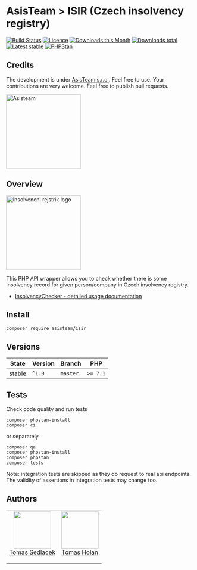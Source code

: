 # AsisTeam > ISIR (Czech insolvency registry)

[![Build Status](https://img.shields.io/travis/com/AsisTeam/isir.svg?style=flat-square)](https://travis-ci.com/AsisTeam/isir)
[![Licence](https://img.shields.io/packagist/l/AsisTeam/isir.svg?style=flat-square)](https://packagist.org/packages/AsisTeam/isir)
[![Downloads this Month](https://img.shields.io/packagist/dm/AsisTeam/isir.svg?style=flat-square)](https://packagist.org/packages/AsisTeam/isir)
[![Downloads total](https://img.shields.io/packagist/dt/AsisTeam/isir.svg?style=flat-square)](https://packagist.org/packages/AsisTeam/isir)
[![Latest stable](https://img.shields.io/packagist/v/AsisTeam/isir.svg?style=flat-square)](https://packagist.org/packages/AsisTeam/isir)
[![PHPStan](https://img.shields.io/badge/PHPStan-enabled-brightgreen.svg?style=flat)](https://github.com/phpstan/phpstan)

## Credits

The development is under [AsisTeam s.r.o.](https://www.asisteam.cz/).
Feel free to use. Your contributions are very welcome. Feel free to publish pull requests.

<img src="https://www.asisteam.cz/img/logo.svg" width="200" alt="Asisteam" title="Asisteam"/>

## Overview

<img src="https://isir.justice.cz/isir/common/images/leftHeader_new.JPG" width="200" alt="Insolvencni rejstrik logo" title="Insolvencni rejstrik"/>


This PHP API wrapper allows you to check whether there is some insolvency record for given person/company in Czech insolvency registry.

- [InsolvencyChecker - detailed usage documentation](https://github.com/AsisTeam/isir/blob/master/.docs/README.md)

## Install

```
composer require asisteam/isir
```

## Versions

| State       | Version | Branch   | PHP      |
|-------------|---------|----------|----------|
| stable      | `^1.0`  | `master` | `>= 7.1` |


## Tests

Check code quality and run tests
```
composer phpstan-install
composer ci
```

or separately

```
composer qa
composer phpstan-install
composer phpstan
composer tests
```

Note: integration tests are skipped as they do request to real api endpoints.
The validity of assertions in integration tests may change too.

## Authors

<table>
  <tbody>
    <tr>
      <td align="center">
        <a href="https://github.com/kedlas">
            <img width="100" height="100" src="https://avatars3.githubusercontent.com/u/3510893?s=460&v=4&s=150">
        </a>
        <br/>
        <a href="https://github.com/kedlas">Tomas Sedlacek</a></p>
      </td>
      <td align="center">
        <a href="https://github.com/holantomas">
            <img width="100" height="100" src="https://avatars3.githubusercontent.com/u/5030499?s=460&v=4&s=150">
        </a>
        <br/>
        <a href="https://github.com/holantomas">Tomas Holan</a></p>
      </td>
    </tr>
  </tbody>
</table>


